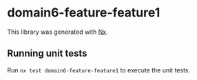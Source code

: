 # domain6-feature-feature1

This library was generated with [Nx](https://nx.dev).

## Running unit tests

Run `nx test domain6-feature-feature1` to execute the unit tests.
